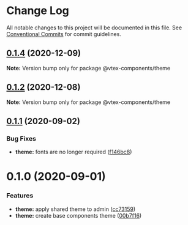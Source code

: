 # Change Log

All notable changes to this project will be documented in this file.
See [Conventional Commits](https://conventionalcommits.org) for commit guidelines.

## [0.1.4](https://github.com/vtex/onda/compare/@vtex-components/theme@0.1.2...@vtex-components/theme@0.1.4) (2020-12-09)

**Note:** Version bump only for package @vtex-components/theme





## [0.1.2](https://github.com/vtex/onda/compare/@vtex-components/theme@0.1.1...@vtex-components/theme@0.1.2) (2020-12-08)

**Note:** Version bump only for package @vtex-components/theme





## [0.1.1](https://github.com/vtex/onda/compare/@vtex-components/theme@0.1.0...@vtex-components/theme@0.1.1) (2020-09-02)


### Bug Fixes

* **theme:** fonts are no longer required ([f146bc8](https://github.com/vtex/onda/commit/f146bc82fa287077a17f8f21e1ee33b04a45e2a0))





# 0.1.0 (2020-09-01)


### Features

* **theme:** apply shared theme to admin ([cc73159](https://github.com/vtex/onda/commit/cc7315938196235d9e36529552cf5b535295cb93))
* **theme:** create base components theme ([00b7f16](https://github.com/vtex/onda/commit/00b7f1647635d74a4666e0b2409f2437e17ef879))
